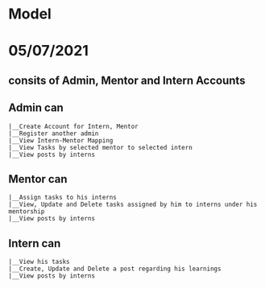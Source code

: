 # Model

# 05/07/2021

## consits of Admin, Mentor and Intern Accounts
## Admin can
    |__Create Account for Intern, Mentor
    |__Register another admin
    |__View Intern-Mentor Mapping
    |__View Tasks by selected mentor to selected intern
    |__View posts by interns
  
## Mentor can
    |__Assign tasks to his interns
    |__View, Update and Delete tasks assigned by him to interns under his mentorship
    |__View posts by interns

## Intern can
    |__View his tasks
    |__Create, Update and Delete a post regarding his learnings
    |__View posts by interns
    
